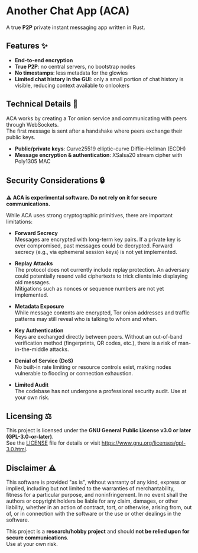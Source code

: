 # Another Chat App (ACA)
A true **P2P** private instant messaging app written in Rust.

## Features ✨
- **End-to-end encryption**  
- **True P2P**: no central servers, no bootstrap nodes  
- **No timestamps**: less metadata for the glowies  
- **Limited chat history in the GUI**: only a small portion of chat history is visible, reducing context available to onlookers  

## Technical Details 🥱
ACA works by creating a Tor onion service and communicating with peers through WebSockets.  
The first message is sent after a handshake where peers exchange their public keys.  

- **Public/private keys**: Curve25519 elliptic-curve Diffie–Hellman (ECDH)  
- **Message encryption & authentication**: XSalsa20 stream cipher with Poly1305 MAC  

## Security Considerations 🔒

⚠️ **ACA is experimental software. Do not rely on it for secure communications.**  

While ACA uses strong cryptographic primitives, there are important limitations:

- **Forward Secrecy**  
  Messages are encrypted with long-term key pairs. If a private key is ever compromised, past messages could be decrypted. Forward secrecy (e.g., via ephemeral session keys) is not yet implemented.

- **Replay Attacks**  
  The protocol does not currently include replay protection. An adversary could potentially resend valid ciphertexts to trick clients into displaying old messages.  
  Mitigations such as nonces or sequence numbers are not yet implemented.

- **Metadata Exposure**  
  While message contents are encrypted, Tor onion addresses and traffic patterns may still reveal who is talking to whom and when.

- **Key Authentication**  
  Keys are exchanged directly between peers. Without an out-of-band verification method (fingerprints, QR codes, etc.), there is a risk of man-in-the-middle attacks.

- **Denial of Service (DoS)**  
  No built-in rate limiting or resource controls exist, making nodes vulnerable to flooding or connection exhaustion.

- **Limited Audit**  
  The codebase has not undergone a professional security audit. Use at your own risk.

## Licensing ⚖️
This project is licensed under the **GNU General Public License v3.0 or later (GPL-3.0-or-later)**.  
See the [LICENSE](LICENSE) file for details or visit <https://www.gnu.org/licenses/gpl-3.0.html>.

## Disclaimer ⚠️

This software is provided "as is", without warranty of any kind, express or implied, 
including but not limited to the warranties of merchantability, fitness for a particular purpose, 
and noninfringement. In no event shall the authors or copyright holders be liable 
for any claim, damages, or other liability, whether in an action of contract, tort, or otherwise, 
arising from, out of, or in connection with the software or the use or other dealings in the software.  

This project is a **research/hobby project** and should **not be relied upon for secure communications**.  
Use at your own risk.
